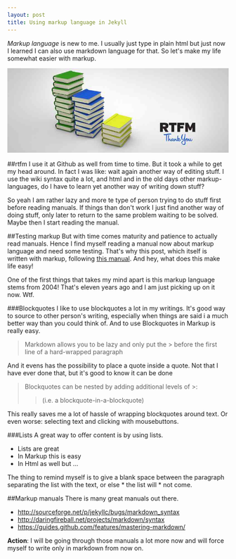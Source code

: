 ```yaml
---
layout: post
title: Using markup language in Jekyll
---
```


*Markup language* is new to me. I usually just type in plain html but just now I learned I can also use markdown language for that. So let's make my life somewhat easier with markup. 

![Read the Manual [Photo Credits] (https://www.flickr.com/photos/paulcross/12034282963)](/images/read-the-manual.jpg)

##rtfm
I use it at Github as well from time to time. But it took a while to get my head around. In fact I was like: wait again another way of editing stuff. I use the wiki syntax quite a lot, and html and in the old days other markup-languages, do I have to learn yet another way of writing down stuff?

So yeah I am rather lazy and more te type of person trying to do stuff first before reading manuals. If things than don't work I just find another way of doing stuff, only later to return to the same problem waiting to be solved. Maybe then I start reading the manual.

##Testing markup
But with time comes maturity and patience to actually read manuals. Hence I find myself reading a manual now about markup language and need some testing. That's why this post, which itself is written with markup, following [this manual](http://daringfireball.net/projects/markdown/). And hey, what does this make life easy! 

One of the first things that takes my mind apart is this markup language stems from 2004! That's eleven years ago and I am just picking up on it now. Wtf.

###Blockquotes
I like to use blockquotes a lot in my writings. It's good way to source to other person's writing, especially when things are said i a much better way than you could think of. And to use Blockquotes in Markup is really easy.
>Markdown allows you to be lazy and only put the > before the first line of a hard-wrapped paragraph

And it evens has the possibility to place a quote inside a quote. Not that I have ever done that, but it's good to know it can be done
>Blockquotes can be nested by adding additional levels of >:
>>(i.e. a blockquote-in-a-blockquote) 

This really saves me a lot of hassle of wrapping blockquotes around text. Or even worse: selecting text and clicking with mousebuttons.

###Lists
A great way to offer content is by using lists. 

* Lists are great
* In Markup this is easy 
* In Html as well but ...  

The thing to remind myself is to give a blank space between the paragraph separating the list with the text, or else * the list will * not come.

##Markup manuals
There is many great manuals out there.

* <http://sourceforge.net/p/jekyllc/bugs/markdown_syntax>
* <http://daringfireball.net/projects/markdown/syntax>
* <https://guides.github.com/features/mastering-markdown/>

**Action**: I will be going through those manuals a lot more now and will force myself to write only in markdown from now on. 
